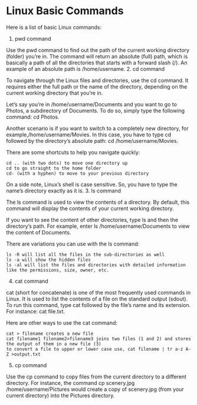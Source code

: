 # Linux Basic Commands

Here is a list of basic Linux commands:
1. pwd command

Use the pwd command to find out the path of the current working directory (folder) you’re in. The command will return an absolute (full) path, which is basically a path of all the directories that starts with a forward slash (/). An example of an absolute path is /home/username.
2. cd command

To navigate through the Linux files and directories, use the cd command. It requires either the full path or the name of the directory, depending on the current working directory that you’re in.

Let’s say you’re in /home/username/Documents and you want to go to Photos, a subdirectory of Documents. To do so, simply type the following command: cd Photos.

Another scenario is if you want to switch to a completely new directory, for example,/home/username/Movies. In this case, you have to type cd followed by the directory’s absolute path: cd /home/username/Movies.

There are some shortcuts to help you navigate quickly:

    cd .. (with two dots) to move one directory up
    cd to go straight to the home folder
    cd- (with a hyphen) to move to your previous directory

On a side note, Linux’s shell is case sensitive. So, you have to type the name’s directory exactly as it is.
3. ls command

The ls command is used to view the contents of a directory. By default, this command will display the contents of your current working directory.

If you want to see the content of other directories, type ls and then the directory’s path. For example, enter ls /home/username/Documents to view the content of Documents.

There are variations you can use with the ls command:

    ls -R will list all the files in the sub-directories as well
    ls -a will show the hidden files
    ls -al will list the files and directories with detailed information like the permissions, size, owner, etc.

4. cat command

cat (short for concatenate) is one of the most frequently used commands in Linux. It is used to list the contents of a file on the standard output (sdout). To run this command, type cat followed by the file’s name and its extension. For instance: cat file.txt.

Here are other ways to use the cat command:

    cat > filename creates a new file
    cat filename1 filename2>filename3 joins two files (1 and 2) and stores the output of them in a new file (3)
    to convert a file to upper or lower case use, cat filename | tr a-z A-Z >output.txt

5. cp command

Use the cp command to copy files from the current directory to a different directory. For instance, the command cp scenery.jpg /home/username/Pictures would create a copy of scenery.jpg (from your current directory) into the Pictures directory.


